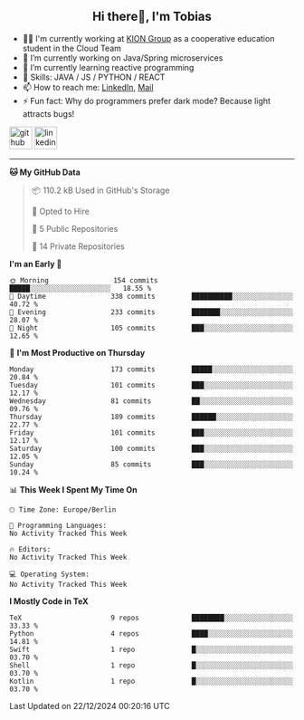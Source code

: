 <h2 align="center">Hi there👋, I'm Tobias</h2>

- 🧑‍💼 I'm currently working at [KION Group](https://www.kiongroup.com/) as a cooperative education student in the Cloud Team
- 🔭 I’m currently working on Java/Spring microservices 
- 🌱 I’m currently learning reactive programming 
- 💪 Skills: JAVA / JS / PYTHON / REACT
- 📫 How to reach me: [LinkedIn](https://www.linkedin.com/in/tgoetz), [Mail](mailto:mail@tobiasgoetz.com) 
- ⚡ Fun fact: Why do programmers prefer dark mode? Because light attracts bugs!

[<img src='https://cdn.jsdelivr.net/npm/simple-icons@3.0.1/icons/github.svg' alt='github' height='40'>](https://github.com/TobiasGoetz)  [<img src='https://cdn.jsdelivr.net/npm/simple-icons@3.0.1/icons/linkedin.svg' alt='linkedin' height='40'>](https://www.linkedin.com/in/tgoetz/)  

---

<!--START_SECTION:waka-->
**🐱 My GitHub Data** 

> 📦 110.2 kB Used in GitHub's Storage 
 > 
> 💼 Opted to Hire
 > 
> 📜 5 Public Repositories 
 > 
> 🔑 14 Private Repositories 
 > 
**I'm an Early 🐤** 

```text
🌞 Morning                154 commits         █████░░░░░░░░░░░░░░░░░░░░   18.55 % 
🌆 Daytime                338 commits         ██████████░░░░░░░░░░░░░░░   40.72 % 
🌃 Evening                233 commits         ███████░░░░░░░░░░░░░░░░░░   28.07 % 
🌙 Night                  105 commits         ███░░░░░░░░░░░░░░░░░░░░░░   12.65 % 
```
📅 **I'm Most Productive on Thursday** 

```text
Monday                   173 commits         █████░░░░░░░░░░░░░░░░░░░░   20.84 % 
Tuesday                  101 commits         ███░░░░░░░░░░░░░░░░░░░░░░   12.17 % 
Wednesday                81 commits          ██░░░░░░░░░░░░░░░░░░░░░░░   09.76 % 
Thursday                 189 commits         ██████░░░░░░░░░░░░░░░░░░░   22.77 % 
Friday                   101 commits         ███░░░░░░░░░░░░░░░░░░░░░░   12.17 % 
Saturday                 100 commits         ███░░░░░░░░░░░░░░░░░░░░░░   12.05 % 
Sunday                   85 commits          ███░░░░░░░░░░░░░░░░░░░░░░   10.24 % 
```


📊 **This Week I Spent My Time On** 

```text
🕑︎ Time Zone: Europe/Berlin

💬 Programming Languages: 
No Activity Tracked This Week

🔥 Editors: 
No Activity Tracked This Week

💻 Operating System: 
No Activity Tracked This Week
```

**I Mostly Code in TeX** 

```text
TeX                      9 repos             ████████░░░░░░░░░░░░░░░░░   33.33 % 
Python                   4 repos             ████░░░░░░░░░░░░░░░░░░░░░   14.81 % 
Swift                    1 repo              █░░░░░░░░░░░░░░░░░░░░░░░░   03.70 % 
Shell                    1 repo              █░░░░░░░░░░░░░░░░░░░░░░░░   03.70 % 
Kotlin                   1 repo              █░░░░░░░░░░░░░░░░░░░░░░░░   03.70 % 
```




 Last Updated on 22/12/2024 00:20:16 UTC
<!--END_SECTION:waka-->
